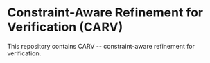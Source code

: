 # Constraint-Aware Refinement for Verification (CARV)
This repository contains CARV -- constraint-aware refinement for verification.
